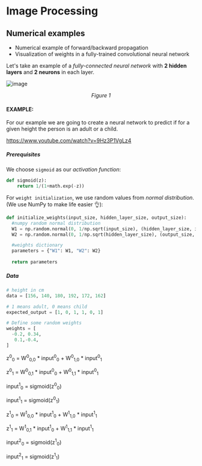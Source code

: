 # Image Processing


##  Numerical examples

- Numerical example of forward/backward propagation
- Visualization of weights in a fully-trained convolutional neural network


<!-- ### Neuron
  A neuron, or perceptron is the building block of any neural networks. A single neuron to work needs the following:
  - an activation function
  - a cost function
  - weight updating
  - learning rate

### Network of neurons -->

Let's take an example of a _fully-connected neural network_ with **2 hidden layers** and **2 neurons** in each layer.

![image](https://user-images.githubusercontent.com/18369201/47615122-351a9f00-daab-11e8-925d-75e41b537317.png)

_<center>Figure 1</center>_

#### EXAMPLE:
For our example we are going to create a neural network to predict if for a given height the person is an adult or a child.

https://www.youtube.com/watch?v=9Hz3P1VgLz4
##### Prerequisites
We choose `sigmoid` as our _activation function_:
```python
def sigmoid(z):
    return 1/(1+math.exp(-z))
```

For `weight initialization`, we use random values from _normal distribution_. (We use NumPy to make life easier 👌):

```python
def initialize_weights(input_size, hidden_layer_size, output_size):
  #numpy random normal distribution
  W1 = np.random.normal(0, 1/np.sqrt(input_size), (hidden_layer_size, input_size))
  W2 = np.random.normal(0, 1/np.sqrt(hidden_layer_size), (output_size, hidden_layer_size))

  #weights dictionary  
  parameters = {"W1": W1, "W2": W2}
    
  return parameters
```


##### Data

```python
# height in cm
data = [156, 140, 180, 192, 172, 162]

# 1 means adult, 0 means child
expected_output = [1, 0, 1, 1, 0, 1]

# Define some random weights
weights = [
  -0.2, 0.34,
   0.1,-0.4,
]

```

z<sup>0</sup><sub>0</sub> = W<sup>0</sup><sub>0,0</sub> * input<sup>0</sup><sub>0</sub> + W<sup>0</sup><sub>1,0</sub> * input<sup>0</sup><sub>1</sub>

z<sup>0</sup><sub>1</sub> = W<sup>0</sup><sub>0,1</sub> * input<sup>0</sup><sub>0</sub> + W<sup>0</sup><sub>1,1</sub> * input<sup>0</sup><sub>1</sub>

input<sup>1</sup><sub>0</sub> = sigmoid(z<sup>0</sup><sub>0</sub>)

input<sup>1</sup><sub>1</sub> = sigmoid(z<sup>0</sup><sub>1</sub>)

z<sup>1</sup><sub>0</sub> = W<sup>1</sup><sub>0,0</sub> * input<sup>1</sup><sub>0</sub> +  W<sup>1</sup><sub>1,0</sub> * input<sup>1</sup><sub>1</sub>

z<sup>1</sup><sub>1</sub> = W<sup>1</sup><sub>0,1</sub> * input<sup>1</sup><sub>0</sub> +  W<sup>1</sup><sub>1,1</sub> * input<sup>1</sup><sub>1</sub>

input<sup>2</sup><sub>0</sub> = sigmoid(z<sup>1</sup><sub>0</sub>)

input<sup>2</sup><sub>1</sub> = sigmoid(z<sup>1</sup><sub>1</sub>)